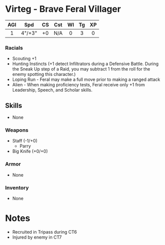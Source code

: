 # Virteg - Brave Feral Villager

| AGI |  Spd   | CS  | Cst | Wl  | Tg  | XP  |
|:---:|:------:|:---:|:---:|:---:|:---:|:---:|
|  1  | 4"/+3" | +0  | N/A |  0  |  3  |  0  |
### Racials
- Scouting +1
- Hunting Instincts (+1 detect Infiltrators during a Defensive Battle.  During the Sneak Up step of a Raid, you may subtract 1 from the roll for the enemy spotting this character.)
- Loping Run - Feral may make a full move prior to making a ranged attack
- Alien - When making proficiency tests, Feral receive only +1 from Leadership, Speech, and Scholar skills.
## Skills
- None
### Weapons
- Staff (-1/+0)
	- Parry
- Big Knife (+0/+0)

### Armor
- None

### Inventory
- None

# Notes
- Recruited in Tripass during CT6
- Injured by enemy in CT7
